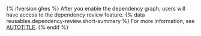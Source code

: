 {% ifversion ghes %}
After you enable the dependency graph, users will have access to the dependency review feature. {% data reusables.dependency-review.short-summary %} For more information, see [AUTOTITLE](/code-security/supply-chain-security/understanding-your-software-supply-chain/about-dependency-review).
{% endif %}
